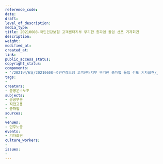 ```yaml
---
reference_code: 
date: 
draft: 
level_of_description: 
media_type: 
title: 20210608-국민건강보험 고객센터지부 무기한 총파업 돌입 선포 기자회견
description: 
weight: 
modified_at: 
created_at: 
link: 
public_access_status: 
copyright_status: 
components:
- "/2021년/6월/20210608-국민건강보험 고객센터지부 무기한 총파업 돌입 선포 기자회견/_1D20276.jpg"
tags:
- 
creators:
- 공공운수노조
subjects:
- 공공부문
- 직접고용
- 총파업
sources:
- 
venues:
- 민주노총
events:
- 기자회견
culture_workers:
- 
issues:
- 
---
```

